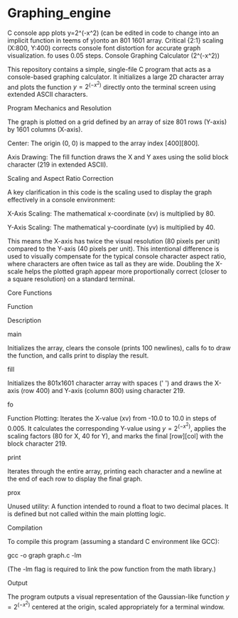 # Graphing_engine
C console app plots y=2^(-x^2) (can be edited in code to change into an implicit function in teems of y)onto an 801 1601 array. Critical  {2:1} scaling (X:800, Y:400) corrects console font distortion for accurate graph visualization. fo uses 0.05 steps.
Console Graphing Calculator (2^(-x^2))

This repository contains a simple, single-file C program that acts as a console-based graphing calculator. It initializes a large 2D character array and plots the function $y = 2^{(-x^2)}$ directly onto the terminal screen using extended ASCII characters.

Program Mechanics and Resolution

The graph is plotted on a grid defined by an array of size 801 rows (Y-axis) by 1601 columns (X-axis).

Center: The origin (0, 0) is mapped to the array index [400][800].

Axis Drawing: The fill function draws the X and Y axes using the solid block character (219 in extended ASCII).

Scaling and Aspect Ratio Correction

A key clarification in this code is the scaling used to display the graph effectively in a console environment:

X-Axis Scaling: The mathematical x-coordinate (xv) is multiplied by 80.

Y-Axis Scaling: The mathematical y-coordinate (yv) is multiplied by 40.

This means the X-axis has twice the visual resolution (80 pixels per unit) compared to the Y-axis (40 pixels per unit). This intentional difference is used to visually compensate for the typical console character aspect ratio, where characters are often twice as tall as they are wide. Doubling the X-scale helps the plotted graph appear more proportionally correct (closer to a square resolution) on a standard terminal.

Core Functions

Function

Description

main

Initializes the array, clears the console (prints 100 newlines), calls fo to draw the function, and calls print to display the result.

fill

Initializes the 801x1601 character array with spaces (' ') and draws the X-axis (row 400) and Y-axis (column 800) using character 219.

fo

Function Plotting: Iterates the X-value (xv) from -10.0 to 10.0 in steps of 0.005. It calculates the corresponding Y-value using $y = 2^{(-x^2)}$, applies the scaling factors (80 for X, 40 for Y), and marks the final [row][col] with the block character 219.

print

Iterates through the entire array, printing each character and a newline at the end of each row to display the final graph.

prox

Unused utility: A function intended to round a float to two decimal places. It is defined but not called within the main plotting logic.

Compilation

To compile this program (assuming a standard C environment like GCC):

gcc -o graph graph.c -lm


(The -lm flag is required to link the pow function from the math library.)

Output

The program outputs a visual representation of the Gaussian-like function $y = 2^{(-x^2)}$ centered at the origin, scaled appropriately for a terminal window.

